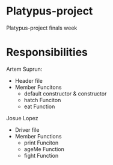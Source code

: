 # Platypus-project
Platypus-project finals week

# Responsibilities
Artem Suprun:
- Header file
- Member Funcitons
  - default constructor & constructor
  - hatch Funciton
  - eat Function

Josue Lopez
- Driver file
- Member Functions
  - print Funciton
  - ageMe Function
  - fight Function
